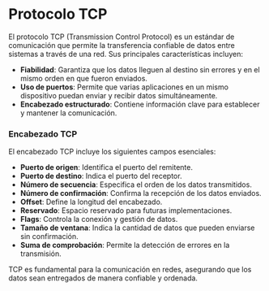 # Protocolo TCP

El protocolo TCP (Transmission Control Protocol) es un estándar de comunicación que permite la transferencia confiable de datos entre sistemas a través de una red. Sus principales características incluyen:

- **Fiabilidad**: Garantiza que los datos lleguen al destino sin errores y en el mismo orden en que fueron enviados.
- **Uso de puertos**: Permite que varias aplicaciones en un mismo dispositivo puedan enviar y recibir datos simultáneamente.
- **Encabezado estructurado**: Contiene información clave para establecer y mantener la comunicación.

### Encabezado TCP

El encabezado TCP incluye los siguientes campos esenciales:

- **Puerto de origen**: Identifica el puerto del remitente.
- **Puerto de destino**: Indica el puerto del receptor.
- **Número de secuencia**: Especifica el orden de los datos transmitidos.
- **Número de confirmación**: Confirma la recepción de los datos enviados.
- **Offset**: Define la longitud del encabezado.
- **Reservado**: Espacio reservado para futuras implementaciones.
- **Flags**: Controla la conexión y gestión de datos.
- **Tamaño de ventana**: Indica la cantidad de datos que pueden enviarse sin confirmación.
- **Suma de comprobación**: Permite la detección de errores en la transmisión.

TCP es fundamental para la comunicación en redes, asegurando que los datos sean entregados de manera confiable y ordenada.
